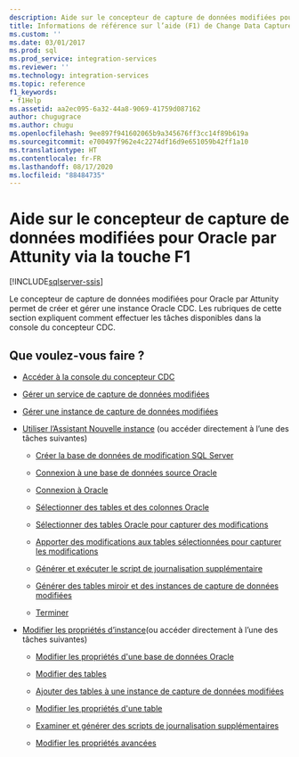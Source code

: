 ```yaml
---
description: Aide sur le concepteur de capture de données modifiées pour Oracle par Attunity via la touche F1
title: Informations de référence sur l’aide (F1) de Change Data Capture Designer pour Oracle d’Attunity | Microsoft Docs
ms.custom: ''
ms.date: 03/01/2017
ms.prod: sql
ms.prod_service: integration-services
ms.reviewer: ''
ms.technology: integration-services
ms.topic: reference
f1_keywords:
- f1Help
ms.assetid: aa2ec095-6a32-44a8-9069-41759d087162
author: chugugrace
ms.author: chugu
ms.openlocfilehash: 9ee897f941602065b9a345676ff3cc14f89b619a
ms.sourcegitcommit: e700497f962e4c2274df16d9e651059b42ff1a10
ms.translationtype: HT
ms.contentlocale: fr-FR
ms.lasthandoff: 08/17/2020
ms.locfileid: "88484735"
---
```

# <a name="change-data-capture-designer-for-oracle-by-attunity-f1-help-reference"></a>Aide sur le concepteur de capture de données modifiées pour Oracle par Attunity via la touche F1

[!INCLUDE[sqlserver-ssis](../../includes/applies-to-version/sqlserver-ssis.md)]


  Le concepteur de capture de données modifiées pour Oracle par Attunity permet de créer et gérer une instance Oracle CDC. Les rubriques de cette section expliquent comment effectuer les tâches disponibles dans la console du concepteur CDC.  
  
## <a name="what-do-you-want-to-do"></a>Que voulez-vous faire ?  
  
-   [Accéder à la console du concepteur CDC](../../integration-services/change-data-capture/access-the-cdc-designer-console.md)  
  
-   [Gérer un service de capture de données modifiées](../../integration-services/change-data-capture/manage-a-cdc-service.md)  
  
-   [Gérer une instance de capture de données modifiées](../../integration-services/change-data-capture/manage-a-cdc-instance.md)  
  
-   [Utiliser l’Assistant Nouvelle instance](../../integration-services/change-data-capture/use-the-new-instance-wizard.md) (ou accéder directement à l’une des tâches suivantes)  
  
    -   [Créer la base de données de modification SQL Server](../../integration-services/change-data-capture/create-the-sql-server-change-database.md)  
  
    -   [Connexion à une base de données source Oracle](../../integration-services/change-data-capture/connect-to-an-oracle-source-database.md)  
  
    -   [Connexion à Oracle](../../integration-services/change-data-capture/connect-to-oracle.md)  
  
    -   [Sélectionner des tables et des colonnes Oracle](../../integration-services/change-data-capture/select-oracle-tables-and-columns.md)  
  
    -   [Sélectionner des tables Oracle pour capturer des modifications](../../integration-services/change-data-capture/select-oracle-tables-for-capturing-changes.md)  
  
    -   [Apporter des modifications aux tables sélectionnées pour capturer les modifications](../../integration-services/change-data-capture/make-changes-to-the-tables-selected-for-capturing-changes.md)  
  
    -   [Générer et exécuter le script de journalisation supplémentaire](../../integration-services/change-data-capture/generate-and-run-the-supplemental-logging-script.md)  
  
    -   [Générer des tables miroir et des instances de capture de données modifiées](../../integration-services/change-data-capture/generate-mirror-tables-and-cdc-capture-instances.md)  
  
    -   [Terminer](../../integration-services/change-data-capture/finish.md)  
  
-   [Modifier les propriétés d’instance](../../integration-services/change-data-capture/edit-instance-properties.md)(ou accéder directement à l’une des tâches suivantes)  
  
    -   [Modifier les propriétés d'une base de données Oracle](../../integration-services/change-data-capture/edit-the-oracle-database-properties.md)  
  
    -   [Modifier des tables](../../integration-services/change-data-capture/edit-tables.md)  
  
    -   [Ajouter des tables à une instance de capture de données modifiées](../../integration-services/change-data-capture/add-tables-to-a-cdc-instance.md)  
  
    -   [Modifier les propriétés d'une table](../../integration-services/change-data-capture/edit-the-table-properties.md)  
  
    -   [Examiner et générer des scripts de journalisation supplémentaires](../../integration-services/change-data-capture/review-and-generate-supplemental-logging-scripts.md)  
  
    -   [Modifier les propriétés avancées](../../integration-services/change-data-capture/edit-the-advanced-properties.md)  
  
  

